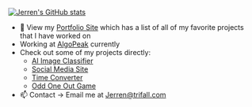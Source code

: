 [![Jerren's GitHub stats](https://github-readme-stats.vercel.app/api?username=Trifall&count_private=true&show_icons=true&theme=radical&hide=stars,prs,issues,contribs&hide_rank=true)](https://github.com/anuraghazra/github-readme-stats)

- 💼 View my [Portfolio Site](https://trifall.com) which has a list of all of my favorite projects that I have worked on
- Working at [AlgoPeak](https://AlgoPeak.net) currently
- Check out some of my projects directly:
  - [AI Image Classifier](https://classify.lol)
  - [Social Media Site](https://social.trifall.com)
  - [Time Converter](https://timeconvert.xyz/)
  - [Odd One Out Game](https://https://oddone.trifall.com/)
- 📫 Contact -> Email me at [Jerren@trifall.com](mailto:Jerren@trifall.com)
